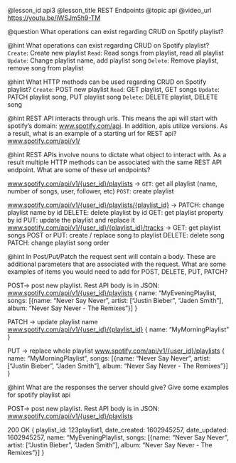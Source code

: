 @lesson_id
api3
@lesson_title
REST Endpoints
@topic
api
@video_url
https://youtu.be/iWSJm5h9-TM

@question
What operations can exist regarding CRUD on Spotify playlist?

@hint
What operations can exist regarding CRUD on Spotify playlist?
`Create`: Create new playlist
`Read`: Read songs from playlist, read all playlist
`Update`: Change playlist name, add playlist song
`Delete`: Remove playlist, remove song from playlist

@hint
What HTTP methods can be used regarding CRUD on Spotify playlist? 
`Create`: POST new playlist
`Read`: GET playlist, GET songs
`Update`: PATCH playlist song, PUT playlist song
`Delete`: DELETE playlist, DELETE song

@hint
REST API interacts through urls. This means the api will start with spotify’s domain: www.spotify.com/api. In addition, apis utilize versions. As a result, what is an example of a starting url for REST api?
www.spotify.com/api/v1/<nouns>

@hint
REST APIs involve nouns to dictate what object to interact with. As a result multiple HTTP methods can be associated with the same REST API endpoint. What are some of these url endpoints?

www.spotify.com/api/v1/{user_id}/playlists -> 
`GET`: get all playlist (name, number of songs, user, follower, etc)
`POST`: create playlist

www.spotify.com/api/v1/{user_id}/playlists/{playlist_id} ->
PATCH: change playlist name by id
DELETE: delete playlist by id
GET: get playlist property by id
PUT: update the playlist and replace it
www.spotify.com/api/v1/{user_id}/{playlist_id}/tracks ->
GET: get playlist songs
POST or PUT: create / replace song to playlist
DELETE: delete song
PATCH: change playlist song order

@hint
In Post/Put/Patch the request sent will contain a body. These are additional parameters that are associated with the request. What are some examples of items you would need to add for POST, DELETE, PUT, PATCH?

POST-> post new playlist. Rest API body is in JSON:
www.spotify.com/api/v1/{user_id}/playlists
{
 name: “MyEveningPlaylist,
 songs: [{name: “Never Say Never”, artist: [“Justin Bieber”, “Jaden Smith”],  album: “Never Say Never - The Remixes”}]
}

PATCH ->  update playlist name
www.spotify.com/api/v1/{user_id}/{playlist_id}
{
  name: “MyMorningPlaylist”
}

PUT -> replace whole playlist
www.spotify.com/api/v1/{user_id}/playlists
{
 name: “MyMorningPlaylist”,
 songs: [{name: “Never Say Never”, artist: [“Justin Bieber”, “Jaden Smith”],  album: “Never Say Never - The Remixes”}]
}

@hint
What are the responses the server should give? Give some examples for spotify playlist api

POST-> post new playlist. Rest API body is in JSON:
www.spotify.com/api/v1/{user_id}/playlists

200 OK
{
 playlist_id: 123playlist1,
 date_created: 1602945257,
 date_updated: 1602945257,
 name: “MyEveningPlaylist,
 songs: [{name: “Never Say Never”, artist: [“Justin Bieber”, “Jaden Smith”],  album: “Never Say Never - The Remixes”}]
}